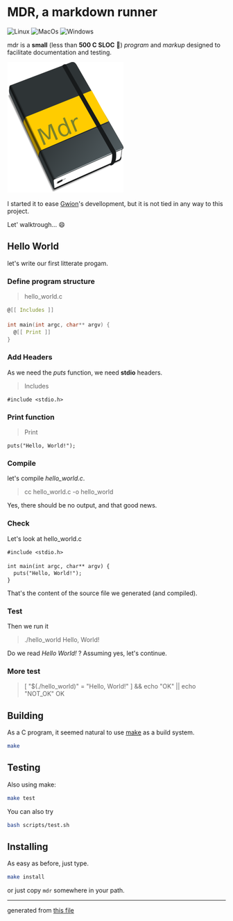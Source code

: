 # MDR, a markdown runner

![Linux](https://github.com/fennecdjay/mdr/workflows/Linux/badge.svg)
![MacOs](https://github.com/fennecdjay/mdr/workflows/MacOs/badge.svg)
![Windows](https://github.com/fennecdjay/mdr/workflows/Windows/badge.svg)

mdr is a **small** (less than **500 C SLOC** :champagne:) *program* and *markup*
designed to facilitate documentation and testing.  


![logo](assets/logoreadme.png "The Mdr logo! (WIP)")

I started it to ease [Gwion](https://github.com/fennecdjay/gwion)'s devellopment,
but it is not tied in any way to this project.  

Let' walktrough... :smile:

## Hello World
let's write our first litterate progam.

### Define program structure

  > hello_world.c
``` hello_world.c
@[[ Includes ]]

int main(int argc, char** argv) {
  @[[ Print ]]
}
```


### Add Headers
As we need the *puts* function, we need **stdio** headers.

  > Includes
``` Includes
#include <stdio.h>
```


### Print function

  > Print
``` Print
puts("Hello, World!");
```



### Compile
let's compile *hello_world.c*.

  > cc hello_world.c -o hello_world


Yes, there should be no output, and that good news.



### Check
Let's look at hello_world.c
```
#include <stdio.h>

int main(int argc, char** argv) {
  puts("Hello, World!");
}
```
That's the content of the source file we generated (and compiled).



### Test

Then we run it

  > ./hello_world
Hello, World!


Do we read *Hello World!* ?
Assuming yes, let's continue.

### More test

  > [ "$(./hello_world)" = "Hello, World!" ] && echo "OK" || echo "NOT_OK"
OK


## Building

As a C program, it seemed natural to use [make](https://www.gnu.org/software/make)
as a build system.

``` sh
make
```

## Testing

Also using make:
``` sh
make test
```

You can also try
``` sh
bash scripts/test.sh
```


## Installing

As easy as before, just type.

``` sh
make install
```
or just copy `mdr` somewhere in your path.


-------

generated from [this file](https://github.com/fennecdjay/mdr/blob/master/README.mdr)

